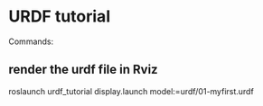 # URDF tutorial

Commands:

## render the urdf file in Rviz

roslaunch urdf_tutorial display.launch model:=urdf/01-myfirst.urdf